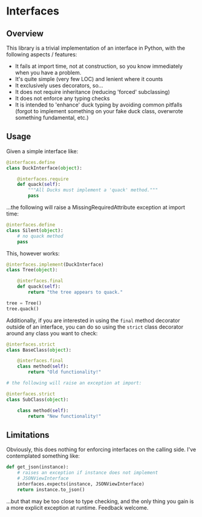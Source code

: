 Interfaces
==========

Overview
--------

This library is a trivial implementation of an interface in Python,
with the following aspects / features:

* It fails at import time, not at construction, so you know
  immediately when you have a problem.
* It's quite simple (very few LOC) and lenient where it counts
* It exclusively uses decorators, so...
* It does not require inheritance (reducing 'forced' subclassing)
* It does not enforce any typing checks
* It is intended to 'enhance' duck typing by avoiding common
  pitfalls (forgot to implement something on your fake duck class,
  overwrote something fundamental, etc.)

Usage
-----

Given a simple interface like:

```python
@interfaces.define
class DuckInterface(object):

    @interfaces.require
    def quack(self):
        """All Ducks must implement a 'quack' method."""
        pass
```

...the following will raise a MissingRequiredAttribute exception
at import time:

```python
@interfaces.define
class Silent(object):
    # no quack method
    pass
```

This, however works:

```python
@interfaces.implement(DuckInterface)
class Tree(object):

    @interfaces.final
    def quack(self):
        return "the tree appears to quack."

tree = Tree()
tree.quack()
```

Additionally, if you are interested in using the `final` method decorator
outside of an interface, you can do so using the `strict` class decorator
around any class you want to check:

```python
@interfaces.strict
class BaseClass(object):

    @interfaces.final
    class method(self):
        return "Old functionality!"

# the following will raise an exception at import:

@interfaces.strict
class SubClass(object):

    class method(self):
        return "New functionality!"
```

Limitations
-----------

Obviously, this does nothing for enforcing interfaces on the calling side.
I've contemplated something like:

```python
def get_json(instance):
    # raises an exception if instance does not implement
    # JSONViewInterface
    interfaces.expects(instance, JSONViewInterface)
    return instance.to_json()
```

...but that may be too close to type checking, and the only thing you gain
is a more explicit exception at
runtime. Feedback welcome.


